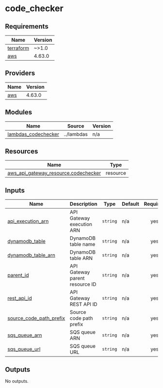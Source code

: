 # code_checker

<!-- BEGINNING OF PRE-COMMIT-TERRAFORM DOCS HOOK -->
## Requirements

| Name | Version |
|------|---------|
| <a name="requirement_terraform"></a> [terraform](#requirement\_terraform) | ~>1.0 |
| <a name="requirement_aws"></a> [aws](#requirement\_aws) | 4.63.0 |

## Providers

| Name | Version |
|------|---------|
| <a name="provider_aws"></a> [aws](#provider\_aws) | 4.63.0 |

## Modules

| Name | Source | Version |
|------|--------|---------|
| <a name="module_lambdas_codechecker"></a> [lambdas\_codechecker](#module\_lambdas\_codechecker) | ../lambdas | n/a |

## Resources

| Name | Type |
|------|------|
| [aws_api_gateway_resource.codechecker](https://registry.terraform.io/providers/hashicorp/aws/4.63.0/docs/resources/api_gateway_resource) | resource |

## Inputs

| Name | Description | Type | Default | Required |
|------|-------------|------|---------|:--------:|
| <a name="input_api_execution_arn"></a> [api\_execution\_arn](#input\_api\_execution\_arn) | API Gateway execution ARN | `string` | n/a | yes |
| <a name="input_dynamodb_table"></a> [dynamodb\_table](#input\_dynamodb\_table) | DynamoDB table name | `string` | n/a | yes |
| <a name="input_dynamodb_table_arn"></a> [dynamodb\_table\_arn](#input\_dynamodb\_table\_arn) | DynamoDB table ARN | `string` | n/a | yes |
| <a name="input_parent_id"></a> [parent\_id](#input\_parent\_id) | API Gateway parent resource ID | `string` | n/a | yes |
| <a name="input_rest_api_id"></a> [rest\_api\_id](#input\_rest\_api\_id) | API Gateway REST API ID | `string` | n/a | yes |
| <a name="input_source_code_path_prefix"></a> [source\_code\_path\_prefix](#input\_source\_code\_path\_prefix) | Source code path prefix | `string` | n/a | yes |
| <a name="input_sqs_queue_arn"></a> [sqs\_queue\_arn](#input\_sqs\_queue\_arn) | SQS queue ARN | `string` | n/a | yes |
| <a name="input_sqs_queue_url"></a> [sqs\_queue\_url](#input\_sqs\_queue\_url) | SQS queue URL | `string` | n/a | yes |

## Outputs

No outputs.
<!-- END OF PRE-COMMIT-TERRAFORM DOCS HOOK -->
